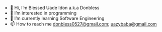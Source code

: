 - 👋 Hi, I’m Blessed Uade Idon a.k.a Donbless
- 👀 I’m interested in programming
- 🌱 I’m currently learning Software Engineering
- 📫 How to reach me donbless0527@gmail.com; uazybaba@gmail.com

<!---
donbless27/donbless27 is a ✨ special ✨ repository because its `README.md` (this file) appears on your GitHub profile.
You can click the Preview link to take a look at your changes.
--->
